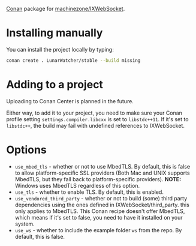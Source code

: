 [Conan](//conan.io) package for [machinezone/IXWebSocket](https://github.com/machinezone/IXWebSocket).

# Installing manually 

You can install the project locally by typing:

```bash
conan create . LunarWatcher/stable --build missing 
```

# Adding to a project 

Uploading to Conan Center is planned in the future. 

Either way, to add it to your project, you need to make sure your Conan profile setting `settings.compiler.libcxx` is set to `libstdc++11`. If it's set to `libstdc++`, the build may fail with undefined references to IXWebSocket. 

# Options 

* `use_mbed_tls` - whether or not to use MbedTLS. By default, this is false to allow platform-specific SSL providers (Both Mac and UNIX supports MbedTLS, but they fall back to platform-specific providers). **NOTE:** Windows uses MbedTLS regardless of this option. 
* `use_tls` - whether to enable TLS. By default, this is enabled.
* `use_vendored_third_party` - whether or not to build (some) third party dependencies using the ones defined in IXWebSocket/third_party. this only applies to MbedTLS. This Conan recipe doesn't offer MbedTLS, which means if it's set to false, you need to have it installed on your system. 
* `use_ws` - whether to include the example folder `ws` from the repo. By default, this is false. 


